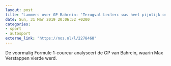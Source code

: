 ```yaml
---
layout: post
title: "Lammers over GP Bahrein: 'Terugval Leclerc was heel pijnlijk om te zien'"
date: Sun, 31 Mar 2019 20:06:52 +0200
categories: 
- sport 
- autosport 
externe_link: "https://nos.nl/l/2278468"
---
```


De voormalig Formule 1-coureur analyseert de GP van Bahrein, waarin Max Verstappen vierde werd.
